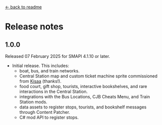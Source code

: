 ﻿[← back to readme](README.md)

# Release notes
## 1.0.0
Released 07 February 2025 for SMAPI 4.1.10 or later.

- Initial release. This includes:
  - boat, bus, and train networks.
  - Central Station map and custom ticket machine sprite commissioned from [Kisaa](https://next.nexusmods.com/profile/crystalinerose) (thanks!).
  - food court, gift shop, tourists, interactive bookshelves, and rare interactions in the Central Station.
  - integrations with the Bus Locations, CJB Cheats Menu, and Train Station mods.
  - data assets to register stops, tourists, and bookshelf messages through Content Patcher.
  - C# mod API to register stops.
